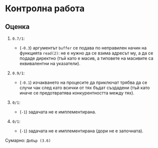 # Контролна работа

## Оценка

1. `0.7/1`:
    * (`-0.3`) аргументът `buffer` се подава по неправилен начин на функцията `read(2)`: не е нужно да се взима адресът му, а да се подаде директно (тъй като е масив, а типовете на масивите са еквивалентни на указатели).

2. `0.9/1`:
    * (`-0.1`) изчакването на процесите да приключат трябва да се случи чак след като всички от тях бъдат създадени (тъй като иначе се предотвратява конкурентността между тях).

3. `0/1`:
    * (`-1`) задачата не е имплементирана.

4. `0/1`:
    * (`-1`) задачата не е имплементирана (дори не е започната).

Сумарно: `Добър (3.6)`
